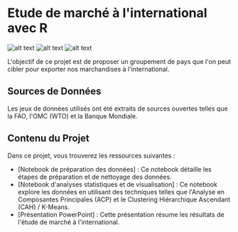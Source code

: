 # Etude de marché à l'international avec R
![alt text](https://img.shields.io/badge/R-276DC3?style=for-the-badge&logo=r&logoColor=white)
![alt text](https://img.shields.io/badge/Jupyter-F37626.svg?&style=for-the-badge&logo=Jupyter&logoColor=white)
![alt text](https://img.shields.io/badge/Microsoft_PowerPoint-B7472A?style=for-the-badge&logo=microsoft-powerpoint&logoColor=white)

L'objectif de ce projet est de proposer un groupement de pays que l'on peut cibler pour exporter nos marchandises à l'international.

## Sources de Données
Les jeux de données utilisés ont été extraits de sources ouvertes telles que la FAO, l'OMC (WTO) et la Banque Mondiale.

## Contenu du Projet
Dans ce projet, vous trouverez les ressources suivantes :
- [Notebook de préparation des données] : Ce notebook détaille les étapes de préparation et de nettoyage des données.
- [Notebook d'analyses statistiques et de visualisation] : Ce notebook explore les données en utilisant des techniques telles que l'Analyse en Composantes Principales (ACP) et le Clustering Hiérarchique Ascendant (CAH) / K-Means.
- [Présentation PowerPoint] : Cette présentation résume les résultats de l'étude de marché à l'international.
